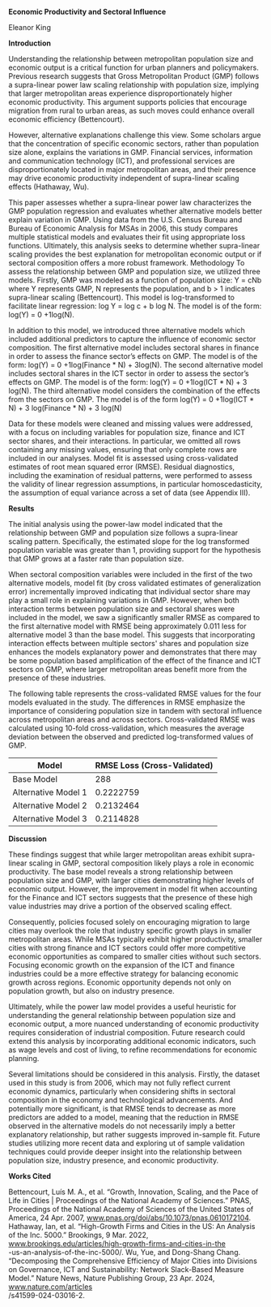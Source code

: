**Economic Productivity and Sectoral Influence**

Eleanor King

**Introduction**

Understanding the relationship between metropolitan population size and economic output is a critical function for urban planners and policymakers. Previous research suggests that Gross Metropolitan Product (GMP) follows a supra-linear power law scaling relationship with population size, implying that larger metropolitan areas experience disproportionately higher economic productivity. This argument supports policies that encourage migration from rural to urban areas, as such moves could enhance overall economic efficiency (Bettencourt). 

However, alternative explanations challenge this view. Some scholars argue that the concentration of specific economic sectors, rather than population size alone, explains the variations in GMP. Financial services, information and communication technology (ICT), and professional services are disproportionately located in major metropolitan areas, and their presence may drive economic productivity independent of supra-linear scaling effects (Hathaway, Wu). 

This paper assesses whether a supra-linear power law characterizes the GMP population regression and evaluates whether alternative models better explain variation in GMP. Using data from the U.S. Census Bureau and Bureau of Economic Analysis for MSAs in 2006, this study compares multiple statistical models and evaluates their fit using appropriate loss functions. Ultimately, this analysis seeks to determine whether supra-linear scaling provides the best explanation for metropolitan economic output or if sectoral composition offers a more robust framework. 
Methodology
To assess the relationship between GMP and population size, we utilized three models. Firstly, GMP was modeled as a function of population size: Y = cNb where Y represents GMP, N represents the population, and b > 1 indicates supra-linear scaling (Bettencourt). This model is log-transformed to facilitate linear regression: log Y = log c + b log N. The model is of the form: log(Y) = 0 +1log(N). 

In addition to this model, we introduced three alternative models which included additional predictors to capture the influence of economic sector composition. The first alternative model includes sectoral shares in finance in order to assess the finance sector’s effects on GMP. The model is of the form: log(Y) = 0 +1log(Finance * N) + 3log(N). The second alternative model includes sectoral shares in the ICT sector in order to assess the sector’s effects on GMP. The model is of the form: log(Y) = 0 +1log(ICT * N) + 3 log(N). The third alternative model considers the combination of the effects from the sectors on GMP. The model is of the form log(Y) = 0 +1log(ICT * N) + 3 log(Finance * N) + 3 log(N)

Data for these models were cleaned and missing values were addressed, with a focus on including variables for population size, finance and ICT sector shares, and their interactions. In particular, we omitted all rows containing any missing values, ensuring that only complete rows are included in our analyses. Model fit is assessed using cross-validated estimates of root mean squared error (RMSE). Residual diagnostics, including the examination of residual patterns, were performed to assess the validity of linear regression assumptions, in particular homoscedasticity, the assumption of equal variance across a set of data (see Appendix III).

**Results**

The initial analysis using the power-law model indicated that the relationship between GMP and population size follows a supra-linear scaling pattern. Specifically, the estimated slope for the log transformed population variable was greater than 1, providing support for the hypothesis that GMP grows at a faster rate than population size. 

When sectoral composition variables were included in the first of the two alternative models, model fit (by cross validated estimates of generalization error) incrementally improved indicating that individual sector share may play a small role in explaining variations in GMP. However, when both interaction terms between population size and sectoral shares were included in the model, we saw a significantly smaller RMSE as compared to the first alternative model with RMSE being approximately 0.011 less for alternative model 3 than the base model. This suggests that incorporating interaction effects between multiple sectors' shares and population size enhances the models explanatory power and demonstrates that there may be some population based amplification of the effect of the finance and ICT sectors on GMP, where larger metropolitan areas benefit more from the presence of these industries. 

The following table represents the cross-validated RMSE values for the four models evaluated in the study. The differences in RMSE emphasize the importance of considering population size in tandem with sectoral influence across metropolitan areas and across sectors. Cross-validated RMSE was calculated using 10-fold cross-validation, which measures the average deviation between the observed and predicted log-transformed values of GMP. 

| Model  | RMSE Loss (Cross-Validated) |
|------------|------------|
| Base Model| 288 | 0.222584 | 
| Alternative Model 1| 0.2222759 | 
| Alternative Model 2 | 0.2132464 |
| Alternative Model 3 | 0.2114828 |

**Discussion**

These findings suggest that while larger metropolitan areas exhibit supra-linear scaling in GMP, sectoral composition likely plays a role in economic productivity. The base model reveals a strong relationship between population size and GMP, with larger cities demonstrating higher levels of economic output. However, the improvement in model fit when accounting for the Finance and ICT sectors suggests that the presence of these high value industries may drive a portion of the observed scaling effect.

Consequently, policies focused solely on encouraging migration to large cities may overlook the role that industry specific growth plays in smaller metropolitan areas. While MSAs typically exhibit higher productivity, smaller cities with strong finance and ICT sectors could offer more competitive economic opportunities as compared to smaller cities without such sectors. Focusing economic growth on the expansion of the ICT and finance industries could be a more effective strategy for balancing economic growth across regions. Economic opportunity depends not only on population growth, but also on industry presence. 

Ultimately, while the power law model provides a useful heuristic for understanding the general relationship between population size and economic output, a more nuanced understanding of economic productivity requires consideration of industrial composition. Future research could extend this analysis by incorporating additional economic indicators, such as wage levels and cost of living, to refine recommendations for economic planning.

Several limitations should be considered in this analysis. Firstly, the dataset used in this study is from 2006, which may not fully reflect current economic dynamics, particularly when considering shifts in sectoral composition in the economy and technological advancements. And potentially more significant, is that RMSE tends to decrease as more predictors are added to a model, meaning that the reduction in RMSE observed in the alternative models do not necessarily imply a better explanatory relationship, but rather suggests improved in-sample fit. Future studies utilizing more recent data and exploring ut of sample validation techniques could provide deeper insight into the relationship between population size, industry presence, and economic productivity. 


























**Works Cited**

Bettencourt, Luís M. A., et al. “Growth, Innovation, Scaling, and the Pace of Life in Cities | Proceedings of 
the National Academy of Sciences.” PNAS, Proceedings of the National Academy of Sciences of 
the United States of America, 24 Apr. 2007, www.pnas.org/doi/abs/10.1073/pnas.0610172104. 
Hathaway, Ian, et al. “High-Growth Firms and Cities in the US: An Analysis of the Inc. 5000.” 
Brookings, 9 Mar. 2022, www.brookings.edu/articles/high-growth-firms-and-cities-in-the  
-us-an-analysis-of-the-inc-5000/. 
Wu, Yue, and Dong-Shang Chang. “Decomposing the Comprehensive Efficiency of Major Cities 
into Divisions on Governance, ICT and Sustainability: Network Slack-Based Measure 
Model.” Nature News, Nature Publishing Group, 23 Apr. 2024, www.nature.com/articles  
/s41599-024-03016-2. 
